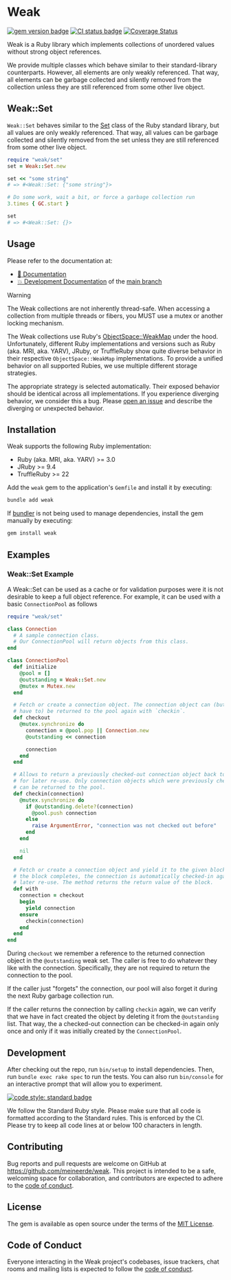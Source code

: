 # Weak

[![gem version badge](https://badge.fury.io/rb/weak.svg)](https://rubygems.org/gems/weak)
[![CI status badge](https://github.com/meineerde/weak/actions/workflows/ci.yml/badge.svg)](https://github.com/meineerde/weak/actions/workflows/ci.yml)
[![Coverage Status](https://coveralls.io/repos/github/meineerde/weak/badge.svg?branch=main)](https://coveralls.io/github/meineerde/weak?branch=main)

Weak is a Ruby library which implements collections of unordered values without strong object references.

We provide multiple classes which behave similar to their standard-library counterparts. However, all elements are only weakly referenced. That way, all elements can be garbage collected and silently removed from the collection unless they are still referenced from some other live object.

## Weak::Set 

`Weak::Set` behaves similar to the [Set](https://docs.ruby-lang.org/en/3.4/Set.html) class of the Ruby standard library, but all values are only weakly referenced. That way, all values can be garbage collected and silently removed from the set unless they are still referenced from some other live object.

```ruby
require "weak/set"
set = Weak::Set.new

set << "some string"
# => #<Weak::Set: {"some string"}>

# Do some work, wait a bit, or force a garbage collection run
3.times { GC.start }

set
# => #<Weak::Set: {}>
```

## Usage

Please refer to the documentation at:

- [📘 Documentation](https://www.rubydoc.info/gems/weak)
- [💥 Development Documentation](https://www.rubydoc.info/github/meineerde/weak/main) of the [main branch](https://github.com/meineerde/weak/tree/main)

> [!WARNING]
> The Weak collections are not inherently thread-safe. When accessing a collection from multiple threads or fibers, you MUST use a mutex or another locking mechanism.

The Weak collections use Ruby's [ObjectSpace::WeakMap](https://docs.ruby-lang.org/en/3.4/ObjectSpace/WeakMap.html) under the hood. Unfortunately, different Ruby implementations and versions such as Ruby (aka. MRI, aka. YARV), JRuby, or TruffleRuby show quite diverse behavior in their respective `ObjectSpace::WeakMap` implementations. To provide a unified behavior on all supported Rubies, we use multiple different storage strategies.

The appropriate strategy is selected automatically. Their exposed behavior should be identical across all implementations. If you experience diverging behavior, we consider this a bug. Please [open an issue](https://github.com/meineerde/weak/issues/new) and describe the diverging or unexpected behavior.

## Installation

Weak supports the following Ruby implementation:

- Ruby (aka. MRI, aka. YARV) >= 3.0
- JRuby >= 9.4
- TruffleRuby >= 22

Add the `weak` gem to the application's `Gemfile` and install it by executing:

```sh
bundle add weak
```

If [bundler](https://bundler.io/) is not being used to manage dependencies, install the gem manually by executing:

```sh
gem install weak
```

## Examples

### Weak::Set Example

A Weak::Set can be used as a cache or for validation purposes were it is not desirable to keep a full object reference. For example, it can be used with a basic `ConnectionPool` as follows

```ruby
require "weak/set"

class Connection
  # A sample connection class.
  # Our ConnectionPool will return objects from this class.
end

class ConnectionPool
  def initialize
    @pool = []
    @outstanding = Weak::Set.new
    @mutex = Mutex.new
  end

  # Fetch or create a connection object. The connection object can (but does not
  # have to) be returned to the pool again with `checkin`.
  def checkout
    @mutex.synchronize do
      connection = @pool.pop || Connection.new
      @outstanding << connection

      connection
    end
  end

  # Allows to return a previously checked-out connection object back to the pool
  # for later re-use. Only connection objects which were previously checked-out
  # can be returned to the pool.
  def checkin(connection)
    @mutex.synchronize do
      if @outstanding.delete?(connection)
        @pool.push connection
      else
        raise ArgumentError, "connection was not checked out before"
      end
    end

    nil
  end

  # Fetch or create a connection object and yield it to the given block. After
  # the block completes, the connection is automatically checked-in again for
  # later re-use. The method returns the return value of the block.
  def with
    connection = checkout
    begin
      yield connection
    ensure
      checkin(connection)
    end
  end
end
```

During `checkout` we remember a reference to the returned connection object in the `@outstanding` weak set. The caller is free to do whatever they like with the connection. Specifically, they are not required to return the connection to the pool.

If the caller just "forgets" the connection, our pool will also forget it during the next Ruby garbage collection run.

If the caller returns the connection by calling `checkin` again, we can verify that we have in fact created the object by deleting it from the `@outstanding` list. That way, the a checked-out connection can be checked-in again only once and only if it was initially created by the `ConnectionPool`.

## Development

After checking out the repo, run `bin/setup` to install dependencies. Then, run `bundle exec rake spec` to run the tests. You can also run `bin/console` for an interactive prompt that will allow you to experiment.

[![code style: standard badge](https://img.shields.io/badge/code_style-standard-brightgreen.svg)](https://github.com/standardrb/standard)

We follow the Standard Ruby style. Please make sure that all code is formatted according to the Standard rules. This is enforced by the CI. Please try to keep all code lines at or below 100 characters in length.

## Contributing

Bug reports and pull requests are welcome on GitHub at https://github.com/meineerde/weak. This project is intended to be a safe, welcoming space for collaboration, and contributors are expected to adhere to the [code of conduct](https://github.com/meineerde/weak/blob/main/CODE_OF_CONDUCT.md).

## License

The gem is available as open source under the terms of the [MIT License](https://opensource.org/licenses/MIT).

## Code of Conduct

Everyone interacting in the Weak project's codebases, issue trackers, chat rooms and mailing lists is expected to follow the [code of conduct](https://github.com/meineerde/weak/blob/main/CODE_OF_CONDUCT.md).
